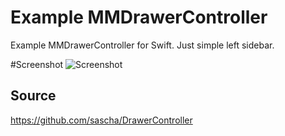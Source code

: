 Example MMDrawerController
=========================

Example MMDrawerController for Swift. Just simple left sidebar.

#Screenshot
![Screenshot](http://yavuzyildirim.com/leftdrawer.png)

Source
------------------------

https://github.com/sascha/DrawerController
